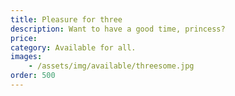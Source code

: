 ```yaml
---
title: Pleasure for three
description: Want to have a good time, princess? 
price: 
category: Available for all.
images: 
    - /assets/img/available/threesome.jpg
order: 500
---
```

